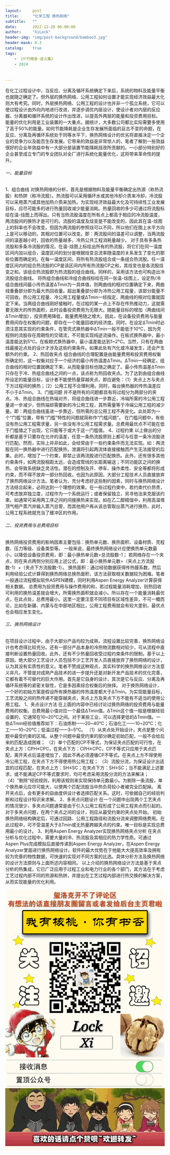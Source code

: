 ```yaml
---
layout:     post
title:      "化学工程 换热网络"
subtitle:   ""
date:       2022-12-20 06:00:00
author:     "XiLock"
header-img: "img/post-background/bamboo3.jpg"
header-mask: 0.3
catalog:    true
tags:
    - 《斤竹精舍·遂火集》
    - 2024


---
```


在化工过程设计中，当反应、分离及循环系统确定下来后，系统的物料及能量平衡也就随之确定了。但外层的换热网络、公用工程如何设置才能实现经济效益最大化则大有考究。同时，外层换热网络、公用工程的设计也并非一个孤立系统，它可以使过程设计由外向内地进行改进，并逐步调优内层设计，使设计者对内层的反应器、分离器和循环系统的设计作出改进，以提高外两层的能量和投资费用目标。
能量的优化利用是工业装置的一大重点。据统计，大多数公司都比实际需要多使用了高于50%的能量。如何节能降耗是企业生存发展所面临的亘古不变的命题，在反应、分离及再循环系统处于同等水平下，换热网络设计的优劣将直接决定一个企业的竞争力以及能否生存发展。它带来的效益是非常惊人的，笔者了解到一些效益很好的企业年效益中有一大部分是装置节能降耗技改所贡献的。一小部分特别好的企业甚至成立专门的专业团队对全厂进行系统化能量优化，这将带来革命性的提升。
###### 一、能量目标
1、组合曲线
对换热网络的分析，首先是根据物料及能量平衡确定出热源（称热流股）和热阱（称冷流股）。热流股可以采用循环水或其他冷却介质来冷却，冷流股可以采用蒸汽或其他加热介质来加热。为实现经济效益最大化及可持续性工业发展目标，应尽可能多的进行热量回收减少能量消耗。热量回收的多少可通过将流股标绘在温-焓图上而得出。只有当热流股温度在所有点上都高于相应的冷流股温度，两流股间的换热才是可行的。流股的温度及焓变是不能改变的，因此其在温-焓图上的斜率也不会改变。但因为两流股的参照焓可以不同，所以他们在图上水平方向上是可以移动的，其相对位置可以改变。即：两流股间的温差可以调整，当两流股间的温差越小时，回收的热量越多，冷热公共工程消耗量越少。
对于具有多条热流股和多条冷流股的情况，在温-焓图上标绘出所有的热流股，将它们在同一温度区间内加以组合，温度区间的划分是根据焓变总流率随温度的关系发生了变化的那些位置而确定的。在每一温度区间，将所有热流股组合成一条组合热流股。任一温度区间内的组合热流股的CP是该区间内所有热流股CP之和，其焓变也是各流股焓变之和。该组合热流股即为热流股的组合曲线。同样的，采用该方法也可构造出冷流股组合曲线。
将热组合曲线和冷组合曲线标绘在同一张温-焓图上，设定热/冷组合曲线间最小传热温差ΔTmin为一具体值，则两曲线的相对位置确定下来，两曲线重叠部分即为最大热回收量。超出重叠部分即为冷热公用工程量，该部分能量不可回收。热公用工程量、冷公用工程量或ΔTmin一经指定，两曲线的相对位置就固定下来。当两组合曲线刚好接触时，在过程的某一点上不存在传热推动力，这就需要无限大的传热面积，此时设备投资费用为无限大。随能量目标的增加（两曲线间ΔTmin增加），投资费用降低，能量费用随之增大。因此，在设备投资费用与能量费用间存在权衡的问题，即存在一个能量回收的经济度。同时，在设定ΔTmin时必须注意其实现的约束条件，在管壳式换热器中ΔTmin一般不能低于10℃，因为壳程侧的流股存在周期性的交错流，不可能实现纯逆流操作。在板式换热器中，最小温差能达到5℃。在板翅式换热器中，最小温差能达到1~2℃。当然，只有在两曲线最接近点处的设计才涉及这些约束条件。如果此处有汽化或冷凝发生，还会产生额外的约束。
2、热回收夹点
组合曲线的合理配置是由能量费用和投资费用权衡所确定的，这一权衡对应于一个经济的最小传热温差ΔTmin。ΔTmin一经确定，组合曲线的相对位置就确定下来，从而能量目标也随之确定了。最小传热温差ΔTmin只存在于冷、热组合曲线之间的一点，该点称为热回收夹点。为了达到由组合曲线所设定的能量目标，设计者不能使热量穿越夹点，即应避免：（1）夹点上方与夹点下方过程间的换热；（2）公用工程不合理利用。同时，每台换热器的传热温差应不小于ΔTmin。
3、门槛问题
并不是所有的问题都具有将过程分为两部分的夹点。冷、热组合曲线在热端对齐，将组合曲线进一步靠近，冷端所需的冷公用工程量进一步减少，但热端却需要新的冷公用工程，其所需量等于冷端公用工程的减少量。即：两组合曲线虽进一步靠近，但所需的总公用工程不再变化。此处即为一个“门槛”位置，带有“门槛”特性的问题就简称作“门槛问题”。
在门槛问题中，有些没有热公用工程需求量，另一些没有冷公用工程需求量。总费用最优点不可能在低于门槛值之下出现，它只能等于或大于这一门槛值。
4、过程约束
以上做出的分析都是基于只要存在允许的温差，任意一条热流股原则上都可与任意一条冷流股进行匹配。然而，实际上并非如此，会经常由于一些约束条件而无法实现。如：两流股在同一换热器中进行匹配换热，泄漏将引起两流体直接接触而产生无法接受的后果。此时，增加了一个约束，即禁止该两流股进行匹配换热。此外，还有很多其他约束条件，如两流股相距太远，会造成管线的长距离输送；不同功能区之间的换热，会导致系统缺乏灵活性。潜在的控制及开、停车、操作柔性、安全等都将形成约束，而不得不放弃一部分热回收。也因为此原因，大部分工程技术人员直接放弃了换热网络设计方法。笔者认为，充分考虑好这些制约因素，同时与换热网络设计方法结合起来，必将达到一个理想的效果。在一些过程约束中，若约束代价昂贵，可考虑放弃独立度，过程作为一个系统运行；或者保留独立，另寻他法来克服该约束。如通常可采用两工序之间的间接换热来实现。如在乙二醇精馏中，利用高温塔顶气相产蒸汽并输入蒸汽总管，而其他用户再从该总管取出蒸汽进行换热，此时，公用工程系统就充当了缓冲区的作用。
###### 二、投资费用与总费用目标
换热网络投资费用的影响因素主要包括：换热单元数、换热面积、设备材质、壳程数、压力等级、设备类型等。
一般来说，最终换热网络设计应使换热单元数最小，以降低设备投资费用，即：最小换热单元数=总流股数-1；
若网络存在一个夹点，则在夹点两侧分别应用上述公式，即：最小换热单元数=（夹点上方流股数-1）+（夹点下方流股数-1）。
    换热面积：通过经验数据获得传热膜系数，然后利用经验公式计算得到换热网络总换热面积，该方法获取相关数据较为困难。笔者一般通过流程模拟软件ASPEN建模，同时利用Aspen Energy Analyzer计算获得相关数据。
总费用为投资费用与操作费用的和，若过程能量消耗增加，则热回收可利用的换热温差就会增大，所需换热面积就会减小。所以存在一个能量消耗最优点，在此点处，总费用最小。这里一定要注意不同项目有区域性差异，不可一概而论，比如在新疆、内蒙与在中部地区相比，公用工程费用就会有较大差别，最优点也会相应发生变化。
###### 三、换热网络设计
在项目设计过程中，由于大部分产品均较为成熟，流程设置比较完善，换热网络设计也考虑得比较充分。还有一部分产品本身的冷热物流数相对较少，可从流程中直接判断设置热量回收。此外，还有不少热量回收受过程约束条件的限制。基于以上原因，绝大部分工艺设计人员包括不少工艺开发人员直接放弃了换热网络的设计，认为其没有实质性的意义。笔者不赞成这种观点，其实科学的换热网络设计方法意义非凡，不管是对成熟产品技术的进一步提升还是对新开发产品技术的优化完善，它都有着不可替代的巨大作用。首先是它自身的设计，其次是它与反应、分离及再循环系统等的紧密关联性，它是多因素综合权衡后的抉择。
对于换热网络设计，一个好的初始方案是假设所有换热器的传热温差都大于ΔTmin。为实现能量目标，工艺流股之间的热传递不能穿越夹点，夹点上方及夹点下方不能有不适当的使用公用工程。
1、夹点设计方法
在上面的内容中已经讨论过换热网络的投资费用与能量费用的权衡。总费用最小值对应一个最佳ΔTmin值。ΔTmin这个值一般是根据经验设置的，它通常在10~20℃之间。对于某些工业，可以选择更低的ΔTmin值。一些ΔTmin经验值推荐如下：石油炼制——20~40℃；石油化工——10~20℃；化工——10~20℃；低温过程——3~5℃。
（1）从夹点处开始设计，夹点是整个问题中最受约束的区域。从整个问题中最受约束的部分确定初始匹配，一般不会给后来的匹配造成困难；
（2）单个匹配的CP不等式，为保证夹点匹配的可行性，在夹点上方：CPH≤CPC，在夹点下方：CPH≥CPC，CP不等式只应用于夹点匹配，离开夹点后温差增加了，因此不再必须遵循CP不等式。在夹点上方不得使用冷公用工程，在夹点下方不得使用热公用工程；
（3）流股分流，为保证设计出适宜的过程匹配，在夹点上方：SH≤SC；在夹点下方：SH≥SC；当不能满足上述要求，或不能满足CP不等式要求时，均可考虑采用流股分流的方法来解决；
（4）“剔除”经验规则，利用该规则来实现保持单元数最小。为剔除一条流股，单个换热单元应尽可能大，以使两个匹配流股当中热负荷较小者被完全匹配掉。
离开夹点后，会有更多的自由度供设计者选择匹配关系。这时，可依据自己的经验判断和过程设计知识来求解。
2、多夹点问题设计
在一个问题中出现两个工艺夹点的情况很少，多夹点问题通常是由于引入公用工程形成了公用工程夹点而引起的。对于多夹点问题，在两个夹点之间的设计，则应从最受约束的夹点处开始。
初始换热网络结构确定后，可通过回路、公用工程路径和流股分流来调整网络费用。在此过程中，可不受温差大于ΔTmin或无热量跨越夹点的约束。唯一目标是实现总费用最小的设计。
3、利用Aspen Energy Analyzer实现换热网络夹点分析
在夹点分析与优化过程中，需要大量的冷、热流股及其相应的热力学性质。可通过Aspen Plus完成模拟后直接传递到Aspen Energy Analyzer，在Aspen Energy Analyzer里面进行换热网络设计。软件的最大优势在于他能大大提高效率及拥有较为完善的物性数据，可快速的实现对不同方案的比选。具体分析方法及换热网络的设计方法原则与上面所述内容相同。
以上介绍的换热网络设计方法是基于夹点分析的热集成，它已广泛应用于过程工业和电力行业的各个部门，其方法在于考虑工艺过程内部不同的热源和热阱，并提出在工艺过程内部进行热交换的解决方案，从而实现能量的优化利用。


![](/img/wc-tail.GIF)
